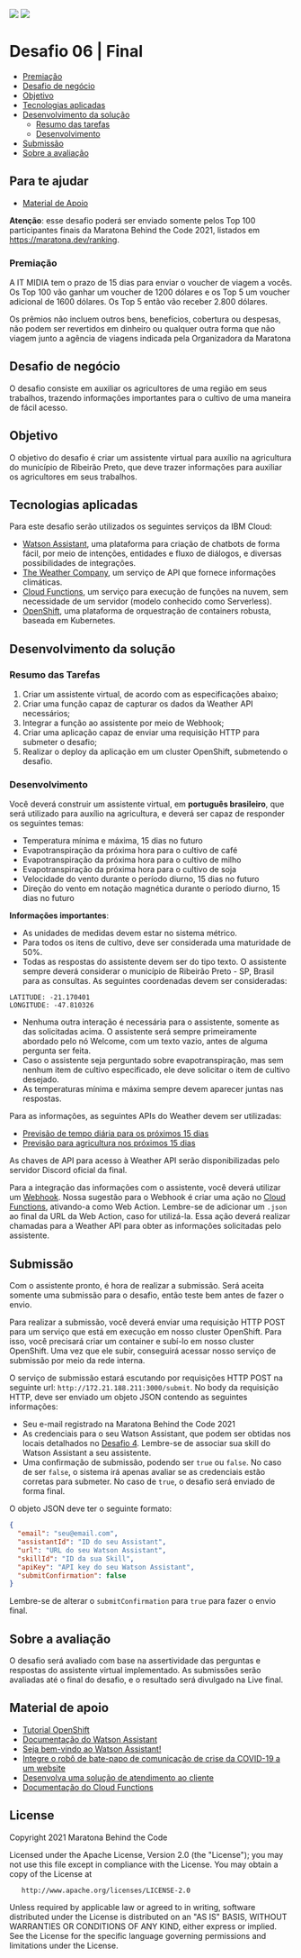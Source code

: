 [![](https://img.shields.io/badge/IBM%20Cloud-powered-blue.svg)](https://cloud.ibm.com)
[![](https://img.shields.io/discord/734849242153222221?logo=discord)](https://discord.gg/yJYmTGDWKH)

# Desafio 06 | Final

- [Premiação](#premiação)
- [Desafio de negócio](#desafio-de-negócio)
- [Objetivo](#objetivo)
- [Tecnologias aplicadas](#tecnologias-aplicadas)
- [Desenvolvimento da solução](#5esenvolvimento-da-solução)
  - [Resumo das tarefas](#resumo-das-tarefas)
  - [Desenvolvimento](#desenvolvimento)
- [Submissão](#submissão)
- [Sobre a avaliação](#sobre-a-avaliação)

## Para te ajudar

- [Material de Apoio](#material-de-apoio)

**Atenção**: esse desafio poderá ser enviado somente pelos Top 100 participantes finais da Maratona Behind the Code 2021, listados em https://maratona.dev/ranking.

### Premiação

A IT MIDIA tem o prazo de 15 dias para enviar o voucher de viagem a vocês. Os Top 100 vão ganhar um voucher de 1200 dólares e os Top 5 um voucher adicional de 1600 dólares. Os Top 5 então vão receber 2.800 dólares.

Os prêmios não incluem outros bens, benefícios, cobertura ou despesas, não podem ser revertidos em dinheiro ou qualquer outra forma que não viagem junto a agência de viagens indicada pela Organizadora da Maratona

## Desafio de negócio

O desafio consiste em auxiliar os agricultores de uma região em seus trabalhos, trazendo informações importantes para o cultivo de uma maneira de fácil acesso.

## Objetivo

O objetivo do desafio é criar um assistente virtual para auxílio na agricultura do município de Ribeirão Preto, que deve trazer informações para auxiliar os agricultores em seus trabalhos.

## Tecnologias aplicadas

Para este desafio serão utilizados os seguintes serviços da IBM Cloud:

- [Watson Assistant](https://cloud.ibm.com/catalog/services/watson-assistant), uma plataforma para criação de chatbots de forma fácil, por meio de intenções, entidades e fluxo de diálogos, e diversas possibilidades de integrações.
- [The Weather Company](https://docs.google.com/document/d/15Ru_3wdMgpbM4aOCm-4qNAnRfjx2w-Ruw3lnr8Hnodk/edit), um serviço de API que fornece informações climáticas.
- [Cloud Functions](https://cloud.ibm.com/functions), um serviço para execução de funções na nuvem, sem necessidade de um servidor (modelo conhecido como Serverless).
- [OpenShift](https://docs.openshift.com/container-platform/4.8/welcome/index.html), uma plataforma de orquestração de containers robusta, baseada em Kubernetes.

## Desenvolvimento da solução

### Resumo das Tarefas

1. Criar um assistente virtual, de acordo com as especificações abaixo;
2. Criar uma função capaz de capturar os dados da Weather API necessários;
3. Integrar a função ao assistente por meio de Webhook;
4. Criar uma aplicação capaz de enviar uma requisição HTTP para submeter o desafio;
5. Realizar o deploy da aplicação em um cluster OpenShift, submetendo o desafio.

### Desenvolvimento

Você deverá construir um assistente virtual, em **português brasileiro**, que será utilizado para auxílio na agricultura, e deverá ser capaz de responder os seguintes temas:

- Temperatura mínima e máxima, 15 dias no futuro
- Evapotranspiração da próxima hora para o cultivo de café
- Evapotranspiração da próxima hora para o cultivo de milho
- Evapotranspiração da próxima hora para o cultivo de soja
- Velocidade do vento durante o período diurno, 15 dias no futuro
- Direção do vento em notação magnética durante o período diurno, 15 dias no futuro

**Informações importantes**:

- As unidades de medidas devem estar no sistema métrico.
- Para todos os itens de cultivo, deve ser considerada uma maturidade de 50%.
- Todas as respostas do assistente devem ser do tipo texto. O assistente sempre deverá considerar o município de Ribeirão Preto - SP, Brasil para as consultas. As seguintes coordenadas devem ser consideradas:

```text
LATITUDE: -21.170401
LONGITUDE: -47.810326
```

- Nenhuma outra interação é necessária para o assistente, somente as das solicitadas acima. O assistente será sempre primeiramente abordado pelo nó Welcome, com um texto vazio, antes de alguma pergunta ser feita.
- Caso o assistente seja perguntado sobre evapotranspiração, mas sem nenhum item de cultivo especificado, ele deve solicitar o item de cultivo desejado.
- As temperaturas mínima e máxima sempre devem aparecer juntas nas respostas.

Para as informações, as seguintes APIs do Weather devem ser utilizadas:

- [Previsão de tempo diária para os próximos 15 dias](https://ibm.co/V3DFap)
- [Previsão para agricultura nos próximos 15 dias](https://ibm.co/v3rA15D)

As chaves de API para acesso à Weather API serão disponibilizadas pelo servidor Discord oficial da final.

Para a integração das informações com o assistente, você deverá utilizar um [Webhook](https://cloud.ibm.com/docs/assistant?topic=assistant-dialog-webhooks). Nossa sugestão para o Webhook é criar uma ação no [Cloud Functions](https://cloud.ibm.com/functions), ativando-a como Web Action. Lembre-se de adicionar um `.json` ao final da URL da Web Action, caso for utilizá-la. Essa ação deverá realizar chamadas para a Weather API para obter as informações solicitadas pelo assistente.

## Submissão

Com o assistente pronto, é hora de realizar a submissão. Será aceita somente uma submissão para o desafio, então teste bem antes de fazer o envio.

Para realizar a submissão, você deverá enviar uma requisição HTTP POST para um serviço que está em execução em nosso cluster OpenShift. Para isso, você precisará criar um container e subí-lo em nosso cluster OpenShift. Uma vez que ele subir, conseguirá acessar nosso serviço de submissão por meio da rede interna.

O serviço de submissão estará escutando por requisições HTTP POST na seguinte url: `http://172.21.188.211:3000/submit`. No body da requisição HTTP, deve ser enviado um objeto JSON contendo as seguintes informações:

- Seu e-mail registrado na Maratona Behind the Code 2021
- As credenciais para o seu Watson Assistant, que podem ser obtidas nos locais detalhados no [Desafio 4](https://github.com/maratonadev/desafio-4-2021/blob/main/doc/instructions/pt.md#6-submiss%C3%A3o). Lembre-se de associar sua skill do Watson Assistant a seu assistente.
- Uma confirmação de submissão, podendo ser `true` ou `false`. No caso de ser `false`, o sistema irá apenas avaliar se as credenciais estão corretas para submeter. No caso de `true`, o desafio será enviado de forma final.

O objeto JSON deve ter o seguinte formato:

```json
{
  "email": "seu@email.com",
  "assistantId": "ID do seu Assistant",
  "url": "URL do seu Watson Assistant",
  "skillId": "ID da sua Skill",
  "apiKey": "API key do seu Watson Assistant",
  "submitConfirmation": false
}
```

Lembre-se de alterar o `submitConfirmation` para `true` para fazer o envio final.

## Sobre a avaliação

O desafio será avaliado com base na assertividade das perguntas e respostas do assistente virtual implementado. As submissões serão avaliadas até o final do desafio, e o resultado será divulgado na Live final.

## Material de apoio

- [Tutorial OpenShift](https://github.com/MBTC-2020-TOP100/OPENSHIFT-TUTORIAL)
- [Documentação do Watson Assistant](https://cloud.ibm.com/docs/assistant?topic=assistant-getting-started&locale=pt-BR)
- [Seja bem-vindo ao Watson Assistant!](https://developer.ibm.com/br/articles/bem-vindo-ao-watson-assistant/)
- [Integre o robô de bate-papo de comunicação de crise da COVID-19 a um website](https://developer.ibm.com/br/tutorials/create-a-covid-19-chatbot-embedded-on-a-website/)
- [Desenvolva uma solução de atendimento ao cliente](https://developer.ibm.com/br/articles/insurance-industry-customer-care-solution/)
- [Documentação do Cloud Functions](https://cloud.ibm.com/docs/openwhisk?locale=pt-BR)

## License

Copyright 2021 Maratona Behind the Code

Licensed under the Apache License, Version 2.0 (the "License");
you may not use this file except in compliance with the License.
You may obtain a copy of the License at

       http://www.apache.org/licenses/LICENSE-2.0

Unless required by applicable law or agreed to in writing, software
distributed under the License is distributed on an "AS IS" BASIS,
WITHOUT WARRANTIES OR CONDITIONS OF ANY KIND, either express or implied.
See the License for the specific language governing permissions and
limitations under the License.

